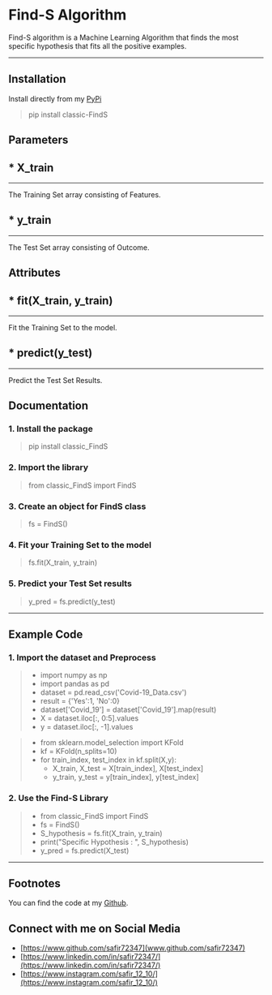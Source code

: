 Find-S Algorithm
===================


Find-S algorithm is a Machine Learning Algorithm that finds the most specific hypothesis that fits all the positive examples.

----------

Installation
-------------
Install directly from my [PyPi](https://pypi.org/project/classic-FindS/)

> pip install classic-FindS

Parameters
-------------

## * X_train 
-------------
The Training Set array consisting of Features.

## * y_train
-------------
The Test Set array consisting of Outcome.


Attributes
-------------

## * fit(X_train, y_train)
-------------
Fit the Training Set to the model.

## * predict(y_test)
-------------
Predict the Test Set Results.



<i class="icon-file"></i> Documentation
-------------

### 1.  Install the package
>  pip install classic_FindS

### 2. Import the library
>  from classic_FindS import FindS

### 3. Create an object for FindS class
> fs = FindS()

### 4. Fit your Training Set to the model
> fs.fit(X_train, y_train)

### 5. Predict your Test Set results
> y_pred = fs.predict(y_test)

----------



Example Code
-------------

### 1. Import the dataset and Preprocess
> * import numpy as np
> * import pandas as pd
> * dataset = pd.read_csv('Covid-19_Data.csv')
> * result = {'Yes':1, 'No':0}
> * dataset['Covid_19'] = dataset['Covid_19'].map(result)
> * X = dataset.iloc[:, 0:5].values
> * y = dataset.iloc[:, -1].values

> * from sklearn.model_selection import KFold
> * kf = KFold(n_splits=10)
> * for train_index, test_index in kf.split(X,y):
>	 * X_train, X_test = X[train_index], X[test_index]
>	 * y_train, y_test = y[train_index], y[test_index]

### 2. Use the Find-S Library
> * from classic_FindS import FindS
> * fs = FindS()            
> * S_hypothesis = fs.fit(X_train, y_train)
> * print("Specific Hypothesis : ", S_hypothesis)
> * y_pred = fs.predict(X_test) 


----------



Footnotes
-------------

You can find the code at my [Github](https://github.com/safir72347/ML-FindS-PyPi).



Connect with me on Social Media
-------------

* [https://www.github.com/safir72347](www.github.com/safir72347)
* [https://www.linkedin.com/in/safir72347/](https://www.linkedin.com/in/safir72347/)
* [https://www.instagram.com/safir_12_10/](https://www.instagram.com/safir_12_10/)